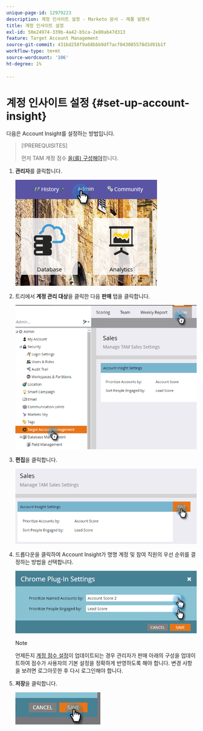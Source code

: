 ```yaml
---
unique-page-id: 12979223
description: 계정 인사이트 설정 - Marketo 문서 - 제품 설명서
title: 계정 인사이트 설정
exl-id: 50e24974-339b-4a42-b5ca-2e80ab47d313
feature: Target Account Management
source-git-commit: 431bd258f9a68bbb9df7acf043085578d3d91b1f
workflow-type: tm+mt
source-wordcount: '106'
ht-degree: 1%

---
```


# 계정 인사이트 설정 {#set-up-account-insight}

다음은 Account Insight를 설정하는 방법입니다.

>[!PREREQUISITES]
>
>먼저 TAM 계정 점수 [을(를) 구성해야](/help/marketo/product-docs/target-account-management/setup-tam/account-score.md)합니다.

1. **관리자**&#x200B;를 클릭합니다.

   ![](assets/admin-1.png)

1. 트리에서 **계정 관리 대상**&#x200B;을 클릭한 다음 **판매** 탭을 클릭합니다.

   ![](assets/set-up-account-insight-2.png)

1. **편집**&#x200B;을 클릭합니다.

   ![](assets/set-up-account-insight-3.png)

1. 드롭다운을 클릭하여 Account Insight가 명명 계정 및 참여 직원의 우선 순위를 결정하는 방법을 선택합니다.

   ![](assets/four-4.png)

   >[!NOTE]
   >
   >언제든지 [계정 점수 설정](/help/marketo/product-docs/target-account-management/setup-tam/account-score.md)이 업데이트되는 경우 관리자가 판매 아래의 구성을 업데이트하여 점수가 사용자의 기본 설정을 정확하게 반영하도록 해야 합니다. 변경 사항을 보려면 로그아웃한 후 다시 로그인해야 합니다.

1. **저장**&#x200B;을 클릭합니다.

   ![](assets/five-4.png)
